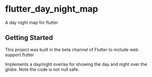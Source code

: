 # flutter_day_night_map

A day night map for flutter

## Getting Started

This project was built in the beta channel of Flutter to include web support.flutter

Implements a day/night overlay for showing the day and night over the globe.
Note the code is not null safe.